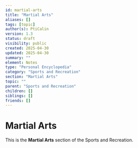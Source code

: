```yaml
---
id: martial-arts
title: "Martial Arts"
aliases: []
tags: [topic]
author(s): PtiCalin
version: 1.3
status: draft
visibility: public
created: 2025-04-30
updated: 2025-04-30
summary: ""
element: Notes
type: "Personal Encyclopedia"
category: "Sports and Recreation"
section: "Martial Arts"
topic: ""
parent: "Sports and Recreation"
children: []
siblings: []
friends: []
---
```

# Martial Arts

This is the **Martial Arts** section of the Sports and Recreation.
